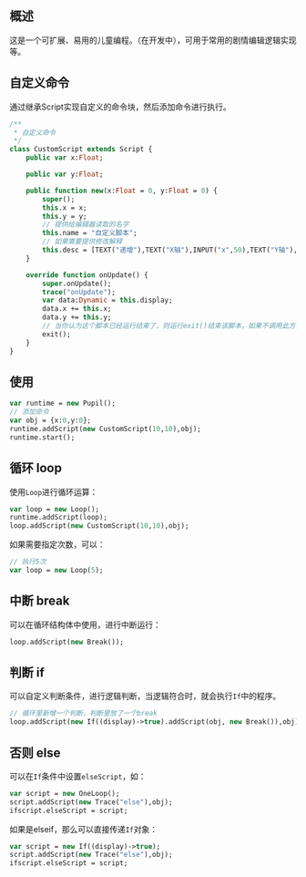 ## 概述
这是一个可扩展、易用的儿童编程。（在开发中），可用于常用的剧情编辑逻辑实现等。

## 自定义命令
通过继承Script实现自定义的命令块，然后添加命令进行执行。
```haxe
/**
 * 自定义命令
 */
class CustomScript extends Script {
	public var x:Float;

	public var y:Float;

	public function new(x:Float = 0, y:Float = 0) {
		super();
		this.x = x;
		this.y = y;
		// 提供给编辑器读取的名字
		this.name = "自定义脚本";
		// 如果需要提供修改解释
		this.desc = [TEXT("递增"),TEXT("X轴"),INPUT("x",50),TEXT("Y轴"),INPUT("y",50)];
	}

	override function onUpdate() {
		super.onUpdate();
		trace("onUpdate");
		var data:Dynamic = this.display;
		data.x += this.x;
		data.y += this.y;
        // 当你认为这个脚本已经运行结束了，则运行exit()结束该脚本，如果不调用此方法，onUpdate会不停执行，直到exit()
		exit();
	}
}
```

## 使用
```haxe
var runtime = new Pupil();
// 添加命令
var obj = {x:0,y:0};
runtime.addScript(new CustomScript(10,10),obj);
runtime.start();
```

## 循环 loop
使用`Loop`进行循环运算：
```haxe
var loop = new Loop();
runtime.addScript(loop);
loop.addScript(new CustomScript(10,10),obj);
```
如果需要指定次数，可以：
```haxe
// 执行5次
var loop = new Loop(5);
```

## 中断 break
可以在循环结构体中使用，进行中断运行：
```haxe
loop.addScript(new Break());
```

## 判断 if
可以自定义判断条件，进行逻辑判断，当逻辑符合时，就会执行`If`中的程序。
```haxe
// 循环里新增一个判断，判断里放了一个break
loop.addScript(new If((display)->true).addScript(obj, new Break()),obj);
```

## 否则 else
可以在`If`条件中设置`elseScript`，如：
```haxe
var script = new OneLoop();
script.addScript(new Trace("else"),obj);
ifscript.elseScript = script;
```
如果是elseif，那么可以直接传递`If`对象：
```haxe
var script = new If((display)->true);
script.addScript(new Trace("else"),obj);
ifscript.elseScript = script;
```